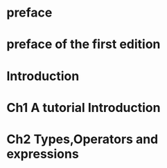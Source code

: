 # preface

# preface of the first edition
# Introduction
# Ch1 A tutorial Introduction
# Ch2 Types,Operators and expressions


